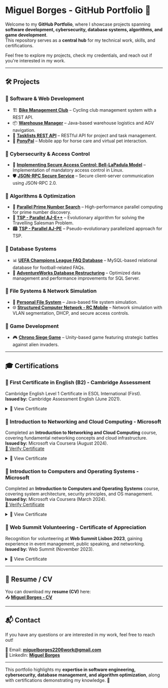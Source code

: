 # Miguel Borges - GitHub Portfolio 🚀  

Welcome to my **GitHub Portfolio**, where I showcase projects spanning **software development, cybersecurity, database systems, algorithms, and game development**.  
This repository serves as a **central hub** for my technical work, skills, and certifications.  

Feel free to explore my projects, check my credentials, and reach out if you're interested in my work.  

---

## 🛠 Projects  

### 🔹 **Software & Web Development**  
- 🏗 **[Bike Management Club](https://github.com/MiguelBorgesPortfolio/Bike-Management-Club)** – Cycling club management system with a REST API.  
- 📦 **[Warehouse Manager](https://github.com/MiguelBorgesPortfolio/WarehouseManager)** – Java-based warehouse logistics and AGV navigation.  
- 📌 **[Tasklists REST API](https://github.com/MiguelBorgesPortfolio/Tasklists-REST-API)** – RESTful API for project and task management.  
- 🐴 **[PonyPal](https://github.com/MiguelBorgesPortfolio/PonyPal)** – Mobile app for horse care and virtual pet interaction.  

### 🔹 **Cybersecurity & Access Control**  
- 🔐 **[Implementing Secure Access Control: Bell-LaPadula Model](https://github.com/MiguelBorgesPortfolio/Implementing-Secure-Access-Control-Bell-LaPadula-Model)** – Implementation of mandatory access control in Linux.  
- 🛡 **[JSON-RPC Secure Service](https://github.com/MiguelBorgesPortfolio/JSON-RPC-Service)** – Secure client-server communication using JSON-RPC 2.0.  

### 🔹 **Algorithms & Optimization**  
- 🧮 **[Parallel Prime Number Search](https://github.com/MiguelBorgesPortfolio/Parallel-Prime-Number-Search)** – High-performance parallel computing for prime number discovery.  
- 📍 **[TSP - Parallel AJ-E++](https://github.com/MiguelBorgesPortfolio/Travelling-Salesman-Problem-TSP---Parallel-AJ-E-Algorithm)** – Evolutionary algorithm for solving the Travelling Salesman Problem.  
- 🏙 **[TSP - Parallel AJ-PE](https://github.com/MiguelBorgesPortfolio/Travelling-Salesman-Problem-TSP---Parallel-AJ-PE-Algorithm)** – Pseudo-evolutionary parallelized approach for TSP.  

### 🔹 **Database Systems**  
- 📊 **[UEFA Champions League FAQ Database](https://github.com/MiguelBorgesPortfolio/UEFA-Champions-League-FAQ-Database)** – MySQL-based relational database for football-related FAQs.  
- 🏢 **[AdventureWorks Database Restructuring](https://github.com/MiguelBorgesPortfolio/AdventureWorks-Database-Restructuring)** – Optimized data management and performance improvements for SQL Server.  

### 🔹 **File Systems & Network Simulation**  
- 📂 **[Personal File System](https://github.com/MiguelBorgesPortfolio/Personal-File-System)** – Java-based file system simulation.  
- 🌐 **[Structured Computer Network - RC Mobile](https://github.com/MiguelBorgesPortfolio/Structured-Computer-Network---RC-Mobile)** – Network simulation with VLAN segmentation, DHCP, and secure access controls.  

### 🔹 **Game Development**  
- 🎮 **[Chrono Siege Game](https://github.com/MiguelBorgesPortfolio/Chrono_Siege_Game)** – Unity-based game featuring strategic battles against alien invaders.  

---

## 🎓 Certifications  

### 📜 First Certificate in English (B2) - Cambridge Assessment  
Cambridge English Level 1 Certificate in ESOL International (First).  
**Issued by:** Cambridge Assessment English (June 2021).  
<details>
<summary>📄 View Certificate</summary>  
<img src="https://github.com/user-attachments/assets/c5087566-23fa-40c0-bf92-83fe0d907ed5" width="600">
</details>  

### 📜 Introduction to Networking and Cloud Computing - Microsoft  
Completed an **Introduction to Networking and Cloud Computing** course, covering fundamental networking concepts and cloud infrastructure.  
**Issued by:** Microsoft via Coursera (August 2024).  
[🔗 Verify Certificate](https://www.coursera.org/account/accomplishments/verify/CE29S3J0Y8A3)  
<details>
<summary>📄 View Certificate</summary>  
<img src="https://github.com/user-attachments/assets/07dc3fa2-ffd2-4d24-8a79-f3532cb92dc2" width="600">
</details>  

### 📜 Introduction to Computers and Operating Systems - Microsoft  
Completed an **Introduction to Computers and Operating Systems** course, covering system architecture, security principles, and OS management.  
**Issued by:** Microsoft via Coursera (March 2024).  
[🔗 Verify Certificate](https://www.coursera.org/account/accomplishments/verify/USMN4J8KE3G3)  
<details>
<summary>📄 View Certificate</summary>  
<img src="https://github.com/user-attachments/assets/2f3b1a46-2cbc-4774-82d5-c3ad7efd2ef7" width="600">
</details>  

### 📜 Web Summit Volunteering - Certificate of Appreciation  
Recognition for volunteering at **Web Summit Lisbon 2023**, gaining experience in event management, public speaking, and networking.  
**Issued by:** Web Summit (November 2023).  
<details>
<summary>📄 View Certificate</summary>  
<img src="https://github.com/user-attachments/assets/bed26e84-1d74-45a9-a0df-9e1a0c535e80" width="600">
</details>  

---

## 📄 Resume / CV  
You can download my **resume (CV)** here:  
📥 **[Miguel Borges - CV](https://github.com/MiguelBorgesPortfolio/Miguel-Borges-Portfolio/blob/main/Curriculum_Vitae_Miguel_Borges.pdf)**  

---

## 📬 Contact  
If you have any questions or are interested in my work, feel free to reach out!  

📧 Email: **miguelborges2206work@gmail.com**  
💼 LinkedIn: **[Miguel Borges](https://www.linkedin.com/in/miguel-borges-25068329a)**  

---

This portfolio highlights my **expertise in software engineering, cybersecurity, database management, and algorithm optimization**, along with certifications demonstrating my knowledge. 🚀  
